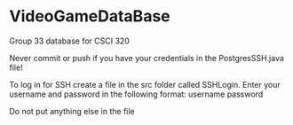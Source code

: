 # VideoGameDataBase
Group 33 database for CSCI 320

Never commit or push if you have your credentials in the PostgresSSH.java file!

To log in for SSH create a file in the src folder called SSHLogin. Enter your username and password in the following format:
username password

Do not put anything else in the file
